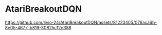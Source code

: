 # AtariBreakoutDQN

https://github.com/livio-24/AtariBreakoutDQN/assets/81223405/078aca6b-8e05-4677-b816-30825c12e388

